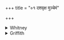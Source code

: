 +++
title = "०१ दशवृक्ष मुञ्चेमं"

+++

<details><summary>Whitney</summary>

### Translation
1. O thou of ten trees, release this man from the demon, from the  
seizure (*grā́hi*) that hath seized him in the joints; then, O forest  
tree, conduct him up to the world of the living.

### Notes
The first half-verse is quite different in Ppp.: *daśavṛkṣo saṁ ce ’mam  
ahiṅsro grāhyāś ca.* The comm. takes *parvan* in **b** as either the  
joints of the body or those of the month, new and full moon. The Anukr.  
scans the verse as 10 + 12: 8 + 8 = 38, making the first pāda-division  
after *rakṣasas* (and the *pada*-mss. so mark it); but it is rather a  
regular *pan̄kti*, with the easy resolution *muñca imam* in **a**.
</details>

<details><summary>Griffith</summary>

Free this man, Dasavriksha! from the demon, from Grahi who hath seized his joints and members, And raise him up again, O Tree, into the world of living men.
</details>
